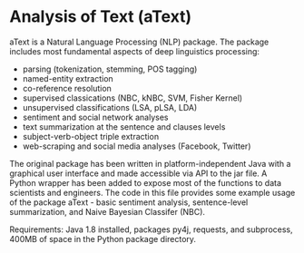 # Analysis of Text (aText)

aText is a Natural Language Processing (NLP) package. The package includes most fundamental aspects of deep linguistics processing:

- parsing (tokenization, stemming, POS tagging)
- named-entity extraction
- co-reference resolution
- supervised classications (NBC, kNBC, SVM, Fisher Kernel)
- unsupervised classifications (LSA, pLSA, LDA)
- sentiment and social network analyses
- text summarization at the sentence and clauses levels
- subject-verb-object triple extraction
- web-scraping and social media analyses (Facebook, Twitter)

The original package has been written in platform-independent Java with a graphical user interface and made accessible via  API to the jar file. A Python wrapper has been added to expose most of the functions to data scientists and engineers. The code in this file provides some example usage of the package aText - basic sentiment analysis, sentence-level summarization, and Naive Bayesian Classifer (NBC).

Requirements: Java 1.8 installed, packages py4j, requests, and subprocess, 400MB of space in the Python package directory.
